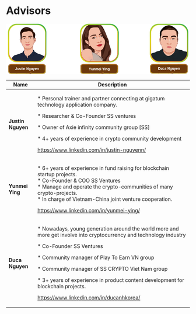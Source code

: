 # Advisors

![](../.gitbook/assets/team-2-2-.png)

| Name              | Description                                                                                                                                                                                                                                                                                                                                                                                                                                                                                        |
| ----------------- | -------------------------------------------------------------------------------------------------------------------------------------------------------------------------------------------------------------------------------------------------------------------------------------------------------------------------------------------------------------------------------------------------------------------------------------------------------------------------------------------------- |
| **Justin Nguyen** | <p>* Personal trainer and partner connecting at gigatum technology application company.</p><p>* Researcher &#x26; Co-Founder SS ventures</p><p>* Owner of Axie infinity community group [SS]</p><p>* 4+ years of experience in crypto community development</p><p></p><p><a href="https://www.linkedin.com/in/justin-nguyenn/">https://www.linkedin.com/in/justin-nguyenn/</a></p>                                                                                                                 |
| **Yunmei Ying**   | <p>*  6+ years of experience in fund raising for blockchain startup projects.<br>* Co-Founder &#x26; COO SS Ventures<br>*  Manage and operate the crypto-communities of many crypto-projects.<br>* In charge of Vietnam-China joint venture cooperation.</p><p></p><p><a href="https://www.linkedin.com/in/yunmei-ying/">https://www.linkedin.com/in/yunmei-ying/</a></p>                                                                                                                          |
| **Duca Nguyen**   | <p><strong></strong></p><p>* Nowadays, young generation around the world more and more get involve into cryptocurrency and technology industry </p><p>*  Co-Founder SS Ventures</p><p>*  Community manager of Play To Earn VN group</p><p>*  Community manager of SS CRYPTO Viet Nam group</p><p>* 3+ years of experience in product content development for blockchain projects.</p><p></p><p><a href="https://www.linkedin.com/in/ducanhkorea/">https://www.linkedin.com/in/ducanhkorea/</a></p> |

